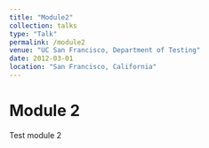 ```yaml
---
title: "Module2"
collection: talks
type: "Talk"
permalink: /module2
venue: "UC San Francisco, Department of Testing"
date: 2012-03-01
location: "San Francisco, California"
---
```


# Module 2  

Test module 2